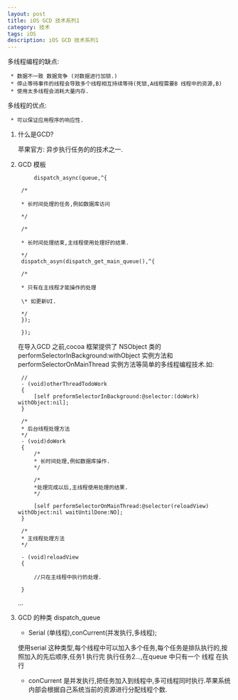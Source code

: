 ```yaml
---
layout: post
title: iOS GCD 技术系列1
category: 技术
tags: iOS
description: iOS GCD 技术系列1
---
```


多线程编程的缺点: 
	
	 * 数据不一致 数据竞争 (对数据进行加锁.)
	 * 停止等待事件的线程会导致多个线程相互持续等待(死锁,A线程需要B 线程中的资源,B)
	 * 使用太多线程会消耗大量内存.

 多线程的优点:

 	 * 可以保证应用程序的响应性.




1. 什么是GCD?


	
	苹果官方: 异步执行任务的的技术之一.
	
2. GCD 模板
	
    	
    		dispatch_async(queue,^{
    	
		/*
	
		* 长时间处理的任务,例如数据库访问
	
		*/
	
		/*
	
		* 长时间处理结束,主线程使用处理好的结果.
	
		*/
		dispatch_asyn(dispatch_get_main_queue(),^{
	
		/* 
	
		* 只有在主线程才能操作的处理
	
		\* 如更新UI.
	
		*/
		});
	
		});


	在导入GCD 之前,cocoa 框架提供了 NSObject 类的performSelectorInBackground:withObject  实例方法和performSelectorOnMainThread 实例方法等简单的多线程编程技术.如:
	
	
    	//
    	- (void)otherThreadTodoWork
    	{
    		[self preformSelectorInBackground:@selector:(doWork) withObject:nil];
    	}
    	
    	/*
    	* 后台线程处理方法
    	*/
    	- (void)doWork
    	{
    		/*
    		* 长时间处理,例如数据库操作.
    		*/
    		
    		/*
    		*处理完成以后,主线程使用处理的结果.
    		*/
    		
    		[self performSelectorOnMainThread:@selector(reloadView) withObject:nil waitUntilDone:NO];
    	}
    	
    	/*
    	* 主线程处理方法
    	*/
    	
    	- (void)reloadView
    	{
    		
    		//只在主线程中执行的处理.
    		
    	}
    	
   ...
   
3. GCD 的种类
	dispatch_queue
	
	*  Serial (单线程),conCurrent(并发执行,多线程);
	
	使用serial 这种类型,每个线程中可以加入多个任务,每个任务是排队执行的,按照加入的先后顺序,任务1 执行完 执行任务2...,在queue 中只有一个 线程 在执行
	
	* conCurrent 是并发执行,把任务加入到线程中,多可线程同时执行.苹果系统内部会根据自己系统当前的资源进行分配线程个数.
	
   
   
    	
